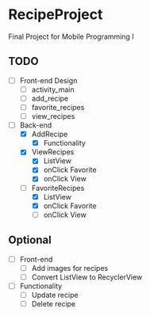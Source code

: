 # RecipeProject
Final Project for Mobile Programming I

## TODO
- [ ] Front-end Design
  - [ ] activity_main
  - [ ] add_recipe
  - [ ] favorite_recipes
  - [ ] view_recipes
- [ ] Back-end
  - [X] AddRecipe
    - [X] Functionality
  - [X] ViewRecipes
    - [X] ListView
    - [X] onClick Favorite
    - [X] onClick View
  - [ ] FavoriteRecipes
    - [X] ListView
    - [X] onClick Favorite
    - [ ] onClick View 
       
## Optional
- [ ] Front-end
  - [ ] Add images for recipes
  - [ ] Convert ListView to RecyclerView
- [ ] Functionality
  - [ ] Update recipe
  - [ ] Delete recipe
